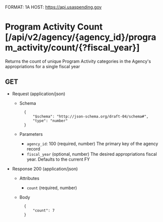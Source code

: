 FORMAT: 1A
HOST: https://api.usaspending.gov

# Program Activity Count [/api/v2/agency/{agency_id}/program_activity/count/{?fiscal_year}]

Returns the count of unique Program Activity categories in the Agency's appropriations for a single fiscal year

## GET


+ Request (application/json)
    + Schema

            {
                "$schema": "http://json-schema.org/draft-04/schema#",
                "type": "number"
            }
    + Parameters
        + `agency_id`: 100 (required, number)
            The primary key of the agency record
        + `fiscal_year` (optional, number)
            The desired appropriations fiscal year. Defaults to the current FY

+ Response 200 (application/json)
    + Attributes
        + `count` (required, number)

    + Body

            {
                "count": 7
            }
